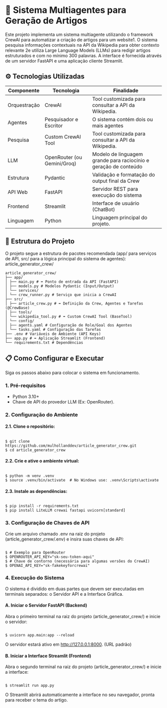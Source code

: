 # 📄 Sistema Multiagentes para Geração de Artigos
Este projeto implementa um sistema multiagente utilizando o framework CrewAI para automatizar a criação de artigos para um website1. O sistema pesquisa informações contextuais na API da Wikipedia para obter contexto relevante 2e utiliza Large Language Models (LLMs) para redigir artigos estruturados e com no mínimo 300 palavras.
A interface é fornecida através de um servidor FastAPI e uma aplicação cliente Streamlit.

## ⚙️ Tecnologias Utilizadas
| **Componente** | **Tecnologia**              | **Finalidade**                                                   |
|----------------|-----------------------------|------------------------------------------------------------------|
| Orquestração   | CrewAI                      | Tool customizada para consultar a API da Wikipedia.              |
| Agentes        | Pesquisador e Escritor      | O sistema contém dois ou mais agentes                            |
| Pesquisa       | Custom CrewAI Tool          | Tool customizada para consultar a API da Wikipedia.              |
| LLM            | OpenRouter (ou Gemini/Groq) | Modelo de linguagem grande para raciocínio e geração de conteúdo |
| Estrutura      | Pydantic                    | Validação e formatação do output final da Crew                   |
| API Web        | FastAPI                     | Servidor REST para execução do sistema                           |
| Frontend       | Streamlit                   | Interface de usuário (ChatBot)                                   |
| Linguagem      | Python                      | Linguagem principal do projeto.                                  |

## 🚀 Estrutura do Projeto
O projeto segue a estrutura de pacotes recomendada (app/ para serviços de API, src/ para a lógica principal do sistema de agentes): article_generator_crew/
```text
article_generator_crew/
├── app/
│ ├── main.py # ➡️ Ponto de entrada da API (FastAPI)
│ ├── models.py # Modelos Pydantic (Input/Output)
│ └── services/
│ └── crew_runner.py # Serviço que inicia a CrewAI
├── src/
│ ├── article_crew.py # ➡️ Definição da Crew, Agentes e Tarefas (@CrewBase)
│ ├── tools/
│ └── wikipedia_tool.py # ➡️ Custom CrewAI Tool (BaseTool)
│ └── config/
│ ├── agents.yaml # Configuração de Role/Goal dos Agentes
│ └── tasks.yaml # Configuração das Tarefas
├── .env # Variáveis de Ambiente (API Keys)
├── app.py # ➡️ Aplicação Streamlit (Frontend)
└── requirements.txt # Dependências
```

## 📋 Como Configurar e Executar
Siga os passos abaixo para colocar o sistema em funcionamento.

### 1. Pré-requisitos
- Python 3.10+
- Chave de API do provedor LLM (Ex: OpenRouter).

### 2. Configuração do Ambiente

#### 2.1. Clone o repositório:
<pre><code class="language-bash">
$ git clone https://github.com/mulhollanddev/article_generator_crew.git
$ cd article_generator_crew
</code></pre>

#### 2.2. Crie e ative o ambiente virtual:
<pre><code class="language-bash">
$ python -m venv .venv
$ source .venv/bin/activate  # No Windows use: .venv\Scripts\activate
</code></pre>

#### 2.3. Instale as dependências:
<pre><code class="language-bash">
$ pip install -r requirements.txt
$ pip install LiteLLM crewai fastapi uvicorn[standard]  
</code></pre>

### 3. Configuração de Chaves de API
Crie um arquivo chamado .env na raiz do projeto (article_generator_crew/.env) e insira suas chaves de API:

<pre><code class="language-bash">
$ # Exemplo para OpenRouter
$ OPENROUTER_API_KEY="sk-seu-token-aqui"
$ # Chave de contorno (necessária para algumas versões do CrewAI)
$ OPENAI_API_KEY="sk-fakekeyforcrewai" 
</code></pre>


### 4. Execução do Sistema
O sistema é dividido em duas partes que devem ser executadas em terminais separados: o Servidor API e a Interface Gráfica.

#### A. Iniciar o Servidor FastAPI (Backend)
Abra o primeiro terminal na raiz do projeto (article_generator_crew/) e inicie o servidor:
<pre><code class="language-bash">
$ uvicorn app.main:app --reload
</code></pre>
O servidor estará ativo em http://127.0.0.1:8000. (URL padrão)

#### B. Iniciar a Interface Streamlit (Frontend)
Abra o segundo terminal na raiz do projeto (article_generator_crew/) e inicie a interface:

<pre><code class="language-bash">
$ streamlit run app.py
</code></pre>

O Streamlit abrirá automaticamente a interface no seu navegador, pronta para receber o tema do artigo.